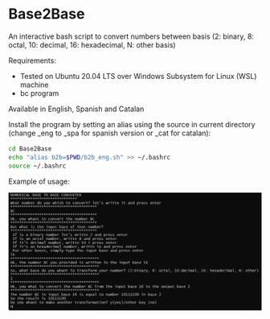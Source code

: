 # Base2Base
An interactive bash script to convert numbers between basis (2: binary, 8: octal, 10: decimal, 16: hexadecimal, N: other basis)

Requirements: 
+ Tested on Ubuntu 20.04 LTS over Windows Subsystem for Linux (WSL) machine
+ bc program

Available in English, Spanish and Catalan

Install the program by setting an alias using the source in current directory (change _eng to _spa for spanish version or _cat for catalan):

```bash
cd Base2Base
echo "alias b2b=$PWD/b2b_eng.sh" >> ~/.bashrc
source ~/.bashrc
```

Example of usage:

<p align="left">
<img src="demo.png" alt="drawing" width="800" >
</p>


  
  
